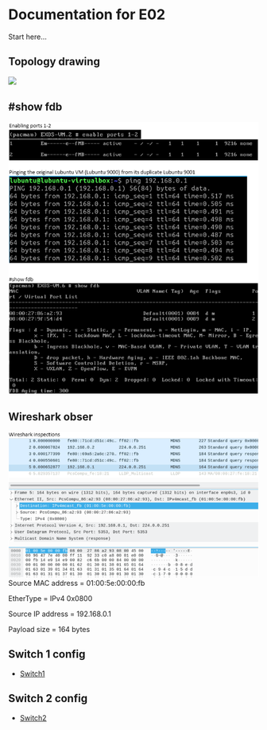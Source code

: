 # Documentation for E02

Start here...

## Topology drawing
![](/documentation/E02/E02.drawio)

## #show fdb
![](/documentation/E02/etc_and_fdb.png)

## Wireshark obser
![](/documentation/E02/wireshark.png)
Source MAC address = 01:00:5e:00:00:fb

EtherType = IPv4 0x0800

Source IP address = 192.168.0.1

Payload size = 164 bytes

## Switch 1 config
* [Switch1](/documentation/E02/Switch.cfg)

## Switch 2 config
* [Switch2](/documentation/E02/Switch1.cfg)